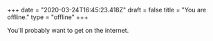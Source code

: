 +++
date = "2020-03-24T16:45:23.418Z"
draft = false
title = "You are offline."
type = "offline"
+++

You'll probably want to get on the internet.